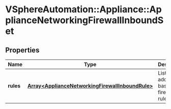 # VSphereAutomation::Appliance::ApplianceNetworkingFirewallInboundSet

## Properties
Name | Type | Description | Notes
------------ | ------------- | ------------- | -------------
**rules** | [**Array&lt;ApplianceNetworkingFirewallInboundRule&gt;**](ApplianceNetworkingFirewallInboundRule.md) | List of address-based firewall rules. | [optional] 


